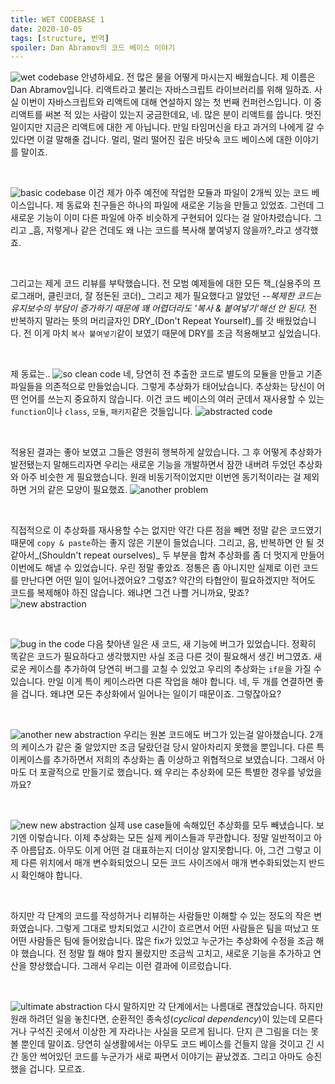 ```yaml
---
title: WET CODEBASE 1
date: 2020-10-05
tags: [structure, 번역]
spoiler: Dan Abramov의 코드 베이스 이야기
---
```


![wet codebase](../assets/image/post/wet-base/wet-codebase.png)
안녕하세요. 전 많은 물을 어떻게 마시는지 배웠습니다. 제 이름은 Dan Abramov입니다. 리액트라고 불리는 자바스크립트 라이브러리를 위해 일하죠. 사실 이번이 자바스크립트와 리액트에 대해 연설하지 않는 첫 번째 컨퍼런스입니다. 이 중 리액트를 써본 적 있는 사람이 있는지 궁금한데요, 네. 많은 분이 리액트를 씁니다. 멋진 일이지만 지금은 리액트에 대한 게 아닙니다. 만일 타임머신을 타고 과거의 나에게 갈 수 있다면 이걸 말해줄 겁니다. 멀리, 멀리 떨어진 깊은 바닷속 코드 베이스에 대한 이야기를 말이죠.

&nbsp;

![basic codebase](../assets/image/post/wet-base/basic-codebase.png)
이건 제가 아주 예전에 작업한 모듈과 파일이 2개씩 있는 코드 베이스입니다. 제 동료와 친구들은 하나의 파일에 새로운 기능을 만들고 있었죠. 그런데 그 새로운 기능이 이미 다른 파일에 아주 비슷하게 구현되어 있다는 걸 알아차렸습니다. 그리고 _흠, 저렇게나 같은 건데도 왜 나는 코드를 복사해 붙여넣지 않을까?_라고 생각했죠.

&nbsp;

그리고는 제게 코드 리뷰를 부탁했습니다. 전 모범 예제들에 대한 모든 책_(실용주의 프로그래머, 클린코더, 잘 정돈된 코더)_ 그리고 제가 필요했다고 알았던 _--복제한 코드는 유지보수의 부담이 증가하기 때문에 꽤 어렵더라도 '복사 & 붙여넣기'해선 안 된다._ 전 반복하지 말라는 뜻의 머리글자인 DRY_(Don't Repeat Yourself)_를 갓 배웠었습니다. 전 이게 마치 `복사 붙여넣기`같이 보였기 때문에 DRY를 조금 적용해보고 싶었습니다.

&nbsp;

제 동료는.. ![so clean code](../assets/image/post/wet-base/so-clean.png) 네, 당연히 전 추출한 코드로 별도의 모듈을 만들고 기존 파일들을 의존적으로 만들었습니다.  그렇게 추상화가 태어났습니다. 추상화는 당신이 어떤 언어를 쓰는지 중요하지 않습니다. 이건 코드 베이스의 여러 군데서 재사용할 수 있는 `function`이나 `class`, `모듈`, `패키지`같은 것들입니다. ![abstracted code](../assets/image/post/wet-base/abstraction.png)

&nbsp;

적용된 결과는 좋아 보였고 그들은 영원히 행복하게 살았습니다. 그 후 어떻게 추상화가 발전됐는지 말해드리자면 우리는 새로운 기능을 개발하면서 잠깐 내버려 두었던 추상화와 아주 비슷한 게 필요했습니다. 원래 비동기적이었지만 이번엔 동기적이라는 걸 제외하면 거의 같은 모양이 필요했죠. ![another problem](../assets/image/post/wet-base/another-feature.png)

&nbsp;

직접적으로 이 추상화를 재사용할 수는 없지만 약간 다른 점을 빼면 정말 같은 코드였기 때문에 `copy & paste`하는 좋지 않은 기분이 들었습니다. 그리고, 음, 반복하면 안 될 것 같아서_(Shouldn't repeat ourselves)_ 두 부분을 합쳐 추상화를 좀 더 멋지게 만들어 이번에도 해낼 수 있었습니다. 우린 정말 좋았죠. 정통은 좀 아니지만 실제로 이런 코드를 만난다면 어떤 일이 일어나겠어요? 그렇죠? 약간의 타협안이 필요하겠지만 적어도 코드를 복제해야 하진 않습니다. 왜냐면 그건 나쁠 거니까요, 맞죠? ![new abstraction](../assets/image/post/wet-base/new-abstraction.png)

&nbsp;

![bug in the code](../assets/image/post/wet-base/bug-in-the-code.PNG)
다음 찾아낸 일은 새 코드, 새 기능에 버그가 있었습니다. 정확히 똑같은 코드가 필요하다고 생각했지만 사실 조금 다른 것이 필요해서 생긴 버그였죠. 새로운 케이스를 추가하여 당연히 버그를 고칠 수 있었고 우리의 추상화는 `if문`을 가질 수 있습니다. 만일 이게 특이 케이스라면 다른 작업을 해야 합니다. 네, 두 개를 연결하면 좋을 겁니다. 왜냐면 모든 추상화에서 일어나는 일이기 때문이죠. 그렇잖아요?

&nbsp;

![another new abstraction](../assets/image/post/wet-base/bug-to-abstraction.jpg)
우리는 원본 코드에도 버그가 있는걸 알아챘습니다. 2개의 케이스가 같은 줄 알았지만 조금 달랐던걸 당시 알아차리지 못했을 뿐입니다. 다른 특이케이스를 추가하면서 저희의 추상화는 좀 이상하고 위협적으로 보였습니다. 그래서 아마도 더 포괄적으로 만들기로 했습니다. 왜 우리는 추상화에 모든 특별한 경우를 넣었을까요?

&nbsp;

![new new abstraction](../assets/image/post/wet-base/new-new-abstraction.PNG)
실제 use case들에 속해있던 추상화를 모두 빼냈습니다. 보기엔 이렇습니다. 이제 추상화는 모든 실제 케이스들과 무관합니다. 정말 일반적이고 아주 아름답죠. 아무도 이게 어떤 걸 대표하는지 더이상 알지못합니다. 아, 그건 그렇고 이제 다른 위치에서 매개 변수화되었으니 모든 코드 사이즈에서 매개 변수화되었는지 반드시 확인해야 합니다.

&nbsp;

하지만 각 단계의 코드를 작성하거나 리뷰하는 사람들만 이해할 수 있는 정도의 작은 변화였습니다. 그렇게 그대로 방치되었고 시간이 흐르면서 어떤 사람들은 팀을 떠났고 또 어떤 사람들은 팀에 들어왔습니다. 많은 fix가 있었고 누군가는 추상화에 수정을 조금 해야 했습니다. 전 정말 뭘 해야 할지 몰랐지만 조금씩 고치고, 새로운 기능을 추가하고 연산을 향상했습니다. 그래서 우리는 이런 결과에 이르렀습니다.

&nbsp;

![ultimate abstraction](../assets/image/post/wet-base/ended-up-this.PNG)
다시 말하지만 각 단계에서는 나름대로 괜찮았습니다. 하지만 원래 하려던 일을 놓친다면, 순환적인 종속성(_cyclical dependency_)이 있는데 모른다거나 구석진 곳에서 이상한 게 자라나는 사실을 모르게 됩니다. 단지 큰 그림을 더는 못 볼 뿐인데 말이죠. 당연히 실생활에서는 아무도 코드 베이스를 건들지 않을 것이고 긴 시간 동안 썩어있던 코드를 누군가가 새로 짜면서 이야기는 끝났겠죠. 그리고 아마도 승진했을 겁니다. 모르죠.